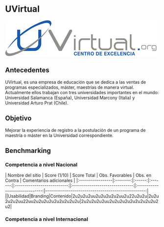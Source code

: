 # UVirtual

![UVirtual](assets/img/logo.jpg)

## Antecedentes

UVirtual, es una empresa de educación que se dedica a las ventas de programas especializados, máster, maestrías de manera virtual. Actualmente ellos trabajan con tres universidades importantes en el mundo: Universidad Salamanca (España), Universidad Marcony (Italia) y Universidad Arturo Prat (Chile).

[](www.uvirtual.org)

## Objetivo

Mejorar la experiencia de registro a la postulación de un programa de maestría o máster en la Universidad correspondiente.

## Benchmarking

### Competencia a nivel Nacional

| Nombre del sitio  | Score (1/10) |         Score Total         |         Obs. Favorables         |         Obs. en Contra         |          Comentarios adicionales         |
|:-----------------|:--------:|:------:|:-------:|:---------------------------:|:-------------------------------:|:------------------------------:|---------------------------------------------------:|
|[](https://2u.com/)|Usabilidad|Branding|Contenido|2u2u2u2uu2u2u2u2u2uu2u22u2u2u|2u2u2u2u2uu22uu2u2u2u2u2u2u2u2u2u|2u2u2u2u2uu2u2u2u2u2u2u2u2u2u2u2|             

### Competencia a nivel Internacional

